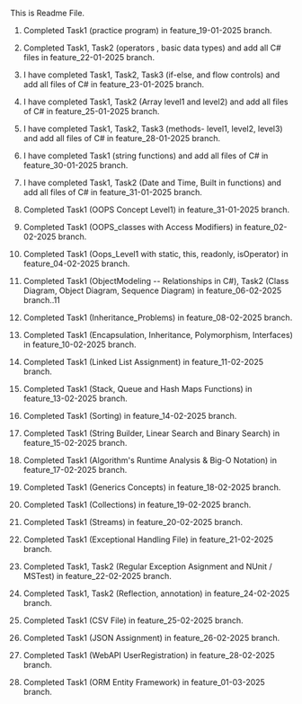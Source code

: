 This is Readme File.

1. Completed Task1 (practice program) in feature_19-01-2025 branch.

2. Completed Task1, Task2 (operators , basic data types) and add all C# files in feature_22-01-2025 branch.

3. I have completed Task1, Task2, Task3 (if-else, and flow controls) and add all files of C# in feature_23-01-2025 branch.

4. I have completed Task1, Task2 (Array level1 and level2) and add all files of C# in feature_25-01-2025 branch.

5. I have completed Task1, Task2, Task3 (methods- level1, level2, level3) and add all files of C# in feature_28-01-2025 branch.

6. I have completed Task1 (string functions) and add all files of C# in feature_30-01-2025 branch. 

7. I have completed Task1, Task2 (Date and Time, Built in functions) and add all files of C# in feature_31-01-2025 branch.

8. Completed Task1 (OOPS Concept Level1) in feature_31-01-2025 branch.

9. Completed Task1 (OOPS_classes with Access Modifiers) in feature_02-02-2025 branch.

10. Completed Task1 (Oops_Level1 with static, this, readonly, isOperator) in feature_04-02-2025 branch.

11. Completed Task1 (ObjectModeling -- Relationships in C#), Task2 (Class Diagram, Object Diagram, Sequence Diagram) in feature_06-02-2025 branch..11

12. Completed Task1 (Inheritance_Problems) in feature_08-02-2025 branch.

13. Completed Task1 (Encapsulation, Inheritance, Polymorphism, Interfaces) in feature_10-02-2025 branch.

14. Completed Task1 (Linked List Assignment) in feature_11-02-2025 branch.

15. Completed Task1 (Stack, Queue and Hash Maps Functions) in feature_13-02-2025 branch.

16. Completed Task1 (Sorting) in feature_14-02-2025 branch.

17. Completed Task1 (String Builder, Linear Search and Binary Search) in feature_15-02-2025 branch.

18. Completed Task1 (Algorithm's Runtime Analysis & Big-O Notation) in feature_17-02-2025 branch.

19. Completed Task1 (Generics Concepts) in feature_18-02-2025 branch.

20. Completed Task1 (Collections) in feature_19-02-2025 branch.

21. Completed Task1 (Streams) in feature_20-02-2025 branch.

22. Completed Task1 (Exceptional Handling File) in feature_21-02-2025 branch.

23. Completed Task1, Task2 (Regular Exception Asignment and NUnit / MSTest) in feature_22-02-2025 branch.

24. Completed Task1, Task2 (Reflection, annotation) in  feature_24-02-2025 branch.

25. Completed Task1 (CSV File) in feature_25-02-2025 branch.
 
26. Completed Task1 (JSON Assignment) in feature_26-02-2025 branch.

27. Completed Task1 (WebAPI UserRegistration) in feature_28-02-2025 branch.

28. Completed Task1 (ORM Entity Framework) in feature_01-03-2025 branch.
